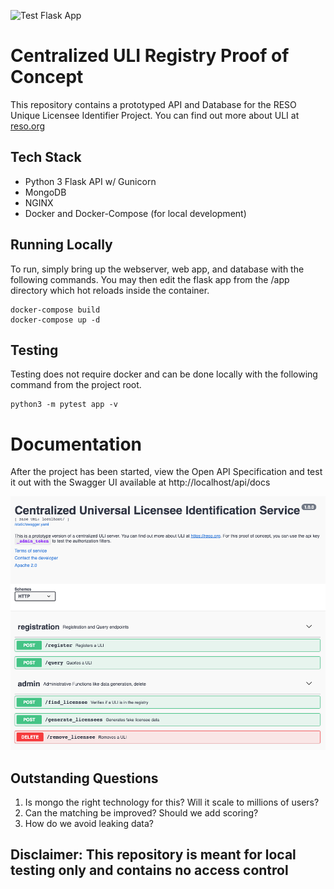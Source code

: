 ![Test Flask App](https://github.com/RESOStandards/uli-prototype/workflows/Test%20Flask%20App/badge.svg)

# Centralized ULI Registry Proof of Concept
This repository contains a prototyped API and Database for the RESO Unique Licensee Identifier Project. You can find out more about ULI at [reso.org](https://reso.org)


## Tech Stack
* Python 3 Flask API w/ Gunicorn
* MongoDB
* NGINX
* Docker and Docker-Compose (for local development)

## Running Locally
To run, simply bring up the webserver, web app,  and database with the following commands. You may then edit the flask app from the /app directory which hot reloads inside the container.

    docker-compose build
    docker-compose up -d

## Testing
Testing does not require docker and can be done locally with the following command from the project root.

    python3 -m pytest app -v
# Documentation
After the project has been started, view the Open API Specification and test it out with the Swagger UI available at http://localhost/api/docs

![Swagger-UI](/app/application/static/swagger-screenshot.png?raw=true "Documentation")

## Outstanding Questions
1) Is mongo the right technology for this? Will it scale to millions of users?
2) Can the matching be improved? Should we add scoring?
3) How do we avoid leaking data?


## Disclaimer: This repository is meant for local testing only and contains no access control
